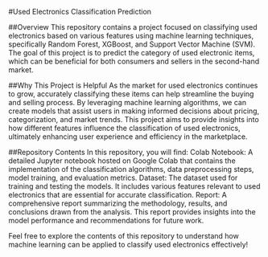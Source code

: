 #Used Electronics Classification Prediction

##Overview
This repository contains a project focused on classifying used electronics based on various features using machine learning techniques, specifically Random Forest, XGBoost, and Support Vector Machine (SVM). The goal of this project is to predict the category of used electronic items, which can be beneficial for both consumers and sellers in the second-hand market.

##Why This Project is Helpful
As the market for used electronics continues to grow, accurately classifying these items can help streamline the buying and selling process. By leveraging machine learning algorithms, we can create models that assist users in making informed decisions about pricing, categorization, and market trends. This project aims to provide insights into how different features influence the classification of used electronics, ultimately enhancing user experience and efficiency in the marketplace.

##Repository Contents
In this repository, you will find:
Colab Notebook: A detailed Jupyter notebook hosted on Google Colab that contains the implementation of the classification algorithms, data preprocessing steps, model training, and evaluation metrics.
Dataset: The dataset used for training and testing the models. It includes various features relevant to used electronics that are essential for accurate classification.
Report: A comprehensive report summarizing the methodology, results, and conclusions drawn from the analysis. This report provides insights into the model performance and recommendations for future work.

Feel free to explore the contents of this repository to understand how machine learning can be applied to classify used electronics effectively!
